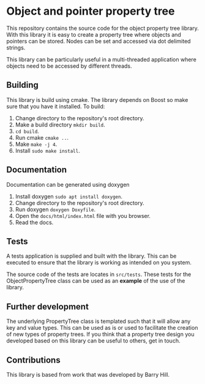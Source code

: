 # Object and pointer property tree

This repository contains the source code for the object property tree library. With this library it is easy to create a 
property tree where objects and pointers can be stored. Nodes can be set and accessed via dot delimited strings.

This library can be particularly useful in a multi-threaded application where objects need to be accessed by different 
threads.


## Building

This library is build using cmake. The library depends on Boost so make sure that you have it installed. To build:

1.  Change directory to the repository's root directory.
2.  Make a build directory `mkdir build`.
3.  `cd build`.
4.  Run cmake `cmake ..`.
5.  Make `make -j 4`.
6.  Install `sudo make install`.


## Documentation

Documentation can be generated using doxygen

1.  Install doxygen `sudo apt install doxygen`.
2.  Change directory to the repository's root directory.
3.  Run doxygen `doxygen Doxyfile`.
4.  Open the `docs/html/index.html` file with you browser.
5.  Read the docs.


## Tests

A tests application is supplied and built with the library. This can be executed to ensure that the library is working 
as intended on you system.

The source code of the tests are locates in `src/tests`. These tests for the ObjectPropertyTree class can be used as an 
**example** of the use of the library.


## Further development

The underlying PropertyTree class is templated such that it will allow any key and value types. This can be used as is
or used to facilitate the creation of new types of property trees. If you think that a property tree design you 
developed based on this library can be useful to others, get in touch.


## Contributions

This library is based from work that was developed by Barry Hill.
